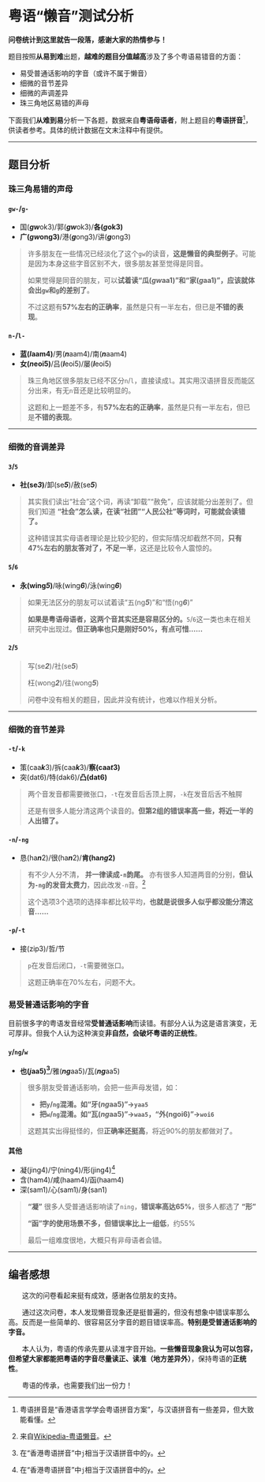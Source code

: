 # 粤语“懒音”测试分析

**问卷统计到这里就告一段落，感谢大家的热情参与！**

题目按照**从易到难**出题，**越难的题目分值越高**涉及了多个粤语易错音的方面：
- 易受普通话影响的字音（或许不属于懒音）
- 细微的音节差异
- 细微的声调差异
- 珠三角地区易错的声母


下面我们**从难到易**分析一下各题，数据来自**粤语母语者**，附上题目的**粤语拼音**[^1]，供读者参考。具体的统计数据在文末注释中有提供。

---
## 题目分析
### 珠三角易错的声母

#### `gw-`/`g-`

- 国(***gw***ok3)/郭(***gw***ok3)/**各(*g*ok3)**
- **广(*gw*ong3)**/港(***g***ong3)/讲(***g***ong3)
> 许多朋友在一些情况已经淡化了这个`gw`的读音，**这是懒音的典型例子**。可能是因为本身这些字音区别不大，很多朋友甚至觉得是同音。
>
> 如果觉得是同音的朋友，可以**试着读“瓜(*gw*aa1)”和“家(*g*aa1)”，应该就体会出`gw`和`g`的差别了**。
>
> 不过这题有**57%左右的正确率**，虽然是只有一半左右，但已是**不错的表现**。

#### `n-`/`l-`

- **蓝(*l*aam4)**/男(***n***aam4)/南(***n***aam4)
- **女(*n*eoi5)**/吕(***l***eoi5)/屡(***l***eoi5)

> 珠三角地区很多朋友已经不区分`n`/`l`，直接读成`l`。其实用汉语拼音反而能区分出来，有无`n`音还是比较明显的。
>
> 这题和上一题差不多，有**57%左右的正确率**，虽然是只有一半左右，但已是**不错的表现**。

---

### 细微的音调差异

#### `3`/`5`

- **社(se*3*)**/卸(se***5***)/赦(se***5***)

> 其实我们读出“社会”这个词，再读“卸载”“赦免”，应该就能分出差别了。但我们知道 **“社会”怎么读，在读“社团”“人民公社”等词时，可能就会读错了。**
>
> 这种错误其实母语者理论是比较少犯的，但实际情况却截然不同，**只有47%左右的朋友答对了，不足一半**，这还是比较令人震惊的。



#### `5`/`6`

- **永(wing*5*)**/咏(wing***6***)/泳(wing***6***)

> 如果无法区分的朋友可以试着读“五(ng***5***)”和“悟(ng***6***)”
> 
> **如果是粤语母语者，这两个音其实还是容易区分的。**`5`/`6`这一类也未在相关研究中出现过。**但正确率也只是刚好50%，有点可惜……**

#### `2`/`5`
> 写(se***2***)/社(se***5***)
> 
> 枉(wong***2***)/往(wong***5***)
>
> 问卷中没有相关的题目，因此并没有统计，也难以作相关分析。

---

### 细微的音节差异

#### `-t`/`-k`

- 策(caa***k***3)/拆(caa***k***3)/**察(caa*t*3)**
- 突(dat6)/特(dak6)/**凸(dat6)**

> 两个音发音都需要微张口，`-t`在发音后舌顶上腭，`-k`在发音后舌不触腭
>
> 还是有很多人能分清这两个读音的。**但第2组的错误率高一些，将近一半的人出错了。**

#### `-n`/`-ng`

- 恳(ha***n***2)/很(ha***n***2)/**肯(ha*ng*2)**

> 有不少人分不清， **并一律读成`-n`韵尾。** 亦有很多人知道两音的分别，**但认为`-ng`的发音太费力**，因此改发`-n`音。[^2]
> 
> 这个选项3个选项的选择率都比较平均，**也就是说很多人似乎都没能分清这音……**

#### `-p`/`-t`

- 接(zip3)/哲/节

> `p`在发音后闭口，`-t`需要微张口。
>
> 这题正确率在70%左右，问题不大。

### 易受普通话影响的字音

目前很多字的粤语发音经常**受普通话影响**而读错。有部分人认为这是语言演变，无可厚非。但我个人认为这种演变**非自然，会破坏粤语的正统性**。

#### `y`/`ng`/`w`

- **也(*j*aa5)[^3]**/雅(***ng***aa5)/瓦(***ng***aa5)

> 很多朋友受普通话影响，会把一些声母发错，如：
> - **把`y`/`ng`混淆。如“牙(***ng***aa5)”→`yaa5`**
> - **把`w`/`ng`混淆。如“瓦(*ng*aa5)”→`waa5`，“外(ngoi6)”→`woi6`**
>
> 这题其实出得挺怪的，但**正确率还挺高**，将近90%的朋友都做对了。

#### 其他

- 凝(jing4)/宁(ning4)/形(jing4)[^3]
- 含(ham4)/咸(haam4)/函(haam4)
- 深(sam1)/心(sam1)/身(san1)

> **“凝”** 很多人受普通话影响读了`ning`，**错误率高达65%**，很多人都选了 **“形”**
>
> **“函”**字的使用场景不多，但**错误率比上一组低**，约55%
>
> 最后一组难度很地，大概只有非母语者会错。

---
## 编者感想
　　这次的问卷看起来挺有成效，感谢各位朋友的支持。

　　通过这次问卷，本人发现懒音现象还是挺普遍的，但没有想象中错误率那么高。反而是一些简单的、很容易区分字音的题目错误率高。**特别是受普通话影响的字音。**

　　本人认为，粤语的传承先要从读准字音开始。**一些懒音现象我认为可以包容，但希望大家都能把粤语的字音尽量读正、读准（地方差异外）**，保持粤语的**正统性**。

　　粤语的传承，也需要我们出一份力！


[^1]: 粤语拼音是“香港语言学学会粤语拼音方案”，与汉语拼音有一些差异，但大致能看懂。
[^2]: 来自[Wikipedia-粤语懒音](https://zh.wikipedia.org/zh-cn/%E7%B2%B5%E8%AA%9E%E6%87%B6%E9%9F%B3)。
[^3]: 在“香港粤语拼音”中`j`相当于汉语拼音中的`y`。
